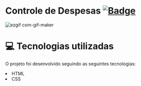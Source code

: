 # Controle de Despesas [![ Badge](https://img.shields.io/badge/-ClickHere-gray?style=flat-square&logo=&logoColor=white&link=https://https://https://https://juanfernandess.github.io/Controle-de-Despesas/)](https://juanfernandess.github.io/Controle-de-Despesas/)

![ezgif com-gif-maker](https://user-images.githubusercontent.com/80279567/119030876-d7a80f80-b980-11eb-9ac2-590f10e17624.gif)

# 💻 Tecnologias utilizadas
O projeto foi desenvolvido seguindo as seguintes tecnologias:

<li>HTML
<li>CSS
